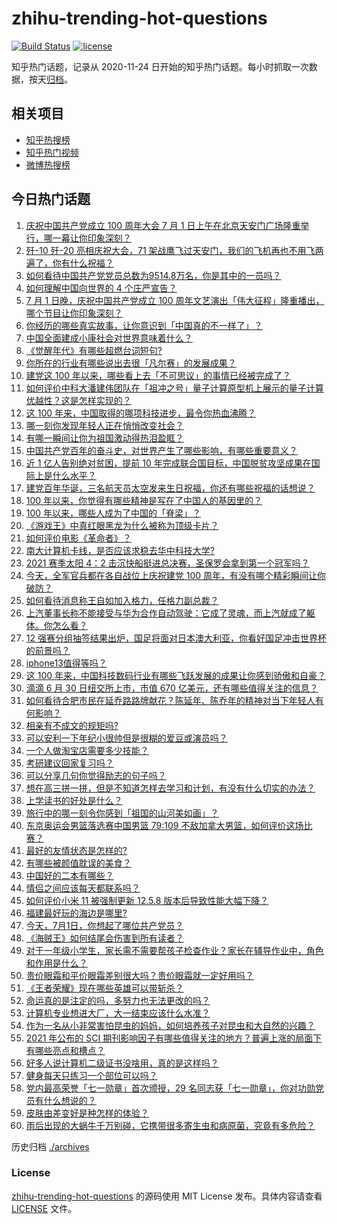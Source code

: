 # zhihu-trending-hot-questions

[![Build Status](https://github.com/justjavac/zhihu-trending-hot-questions/workflows/ci/badge.svg?branch=master)](https://github.com/justjavac/zhihu-trending-hot-questions/actions)
[![license](https://img.shields.io/github/license/justjavac/zhihu-trending-hot-questions)](https://github.com/justjavac/zhihu-trending-hot-questions/blob/master/LICENSE)

知乎热门话题，记录从 2020-11-24 日开始的知乎热门话题。每小时抓取一次数据，按天[归档](./archives)。

## 相关项目

- [知乎热搜榜](https://github.com/justjavac/zhihu-trending-top-search)
- [知乎热门视频](https://github.com/justjavac/zhihu-trending-hot-video)
- [微博热搜榜](https://github.com/justjavac/weibo-trending-hot-search)

## 今日热门话题

<!-- BEGIN -->
<!-- 最后更新时间 Fri Jul 02 2021 06:01:41 GMT+0800 (China Standard Time) -->

1. [庆祝中国共产党成立 100 周年大会 7 月 1
   日上午在北京天安门广场隆重举行，哪一幕让你印象深刻？](https://www.zhihu.com/question/469219832)
2. [歼-10 歼-20 亮相庆祝大会，71
   架战鹰飞过天安门，我们的飞机再也不用飞两遍了，你有什么祝福？](https://www.zhihu.com/question/469230952)
3. [如何看待中国共产党党员总数为9514.8万名，你是其中的一员吗？](https://www.zhihu.com/question/469009557)
4. [如何理解中国向世界的 4 个庄严宣告？](https://www.zhihu.com/question/469269512)
5. [7 月 1 日晚，庆祝中国共产党成立 100
   周年文艺演出「伟大征程」隆重播出，哪个节目让你印象深刻？](https://www.zhihu.com/question/469370926)
6. [你经历的哪些真实故事，让你意识到「中国真的不一样了」？](https://www.zhihu.com/question/429896850)
7. [中国全面建成小康社会对世界意味着什么？](https://www.zhihu.com/question/469243529)
8. [《觉醒年代》有哪些超燃台词短句?](https://www.zhihu.com/question/463340352)
9. [你所在的行业有哪些说出去很「凡尔赛」的发展成果？](https://www.zhihu.com/question/447184680)
10. [建党这 100
    年以来，哪些看上去「不可思议」的事情已经被完成了？](https://www.zhihu.com/question/468798487)
11. [如何评价中科大潘建伟团队在「祖冲之号」量子计算原型机上展示的量子计算优越性？这是怎样实现的？](https://www.zhihu.com/question/468741820)
12. [这 100 年来，中国取得的哪项科技进步，最令你热血沸腾？](https://www.zhihu.com/question/469247582)
13. [哪一刻你发现年轻人正在悄悄改变社会？](https://www.zhihu.com/question/447184915)
14. [有哪一瞬间让你为祖国激动得热泪盈眶？](https://www.zhihu.com/question/276636947)
15. [中国共产党百年的奋斗史，对世界产生了哪些影响，有哪些重要意义？](https://www.zhihu.com/question/469274581)
16. [近 1 亿人告别绝对贫困，提前 10
    年完成联合国目标，中国脱贫攻坚成果在国际上是什么水平？](https://www.zhihu.com/question/446264543)
17. [建党百年华诞，三名航天员太空发来生日祝福，你还有哪些祝福的话想说？](https://www.zhihu.com/question/469119958)
18. [100 年以来，你觉得有哪些精神是写在了中国人的基因里的？](https://www.zhihu.com/question/468804235)
19. [100 年以来，哪些人成为了中国的「脊梁」？](https://www.zhihu.com/question/469067940)
20. [《游戏王》中真红眼黑龙为什么被称为顶级卡片？](https://www.zhihu.com/question/24348322)
21. [如何评价电影《革命者》？](https://www.zhihu.com/question/457600870)
22. [南大计算机卡线，是否应该求稳去华中科技大学?](https://www.zhihu.com/question/467391928)
23. [2021 赛季太阳 4：2
    击沉快船挺进总决赛，圣保罗会拿到第一个冠军吗？](https://www.zhihu.com/question/469262115)
24. [今天，全军官兵都在各自战位上庆祝建党 100
    周年，有没有哪个精彩瞬间让你破防？](https://www.zhihu.com/question/469245739)
25. [如何看待消息称王自如加入格力，任格力副总裁？](https://www.zhihu.com/question/465492294)
26. [上汽董事长称不能接受与华为合作自动驾驶：它成了灵魂，而上汽就成了躯体。你怎么看？](https://www.zhihu.com/question/469323054)
27. [12
    强赛分组抽签结果出炉，国足将面对日本澳大利亚，你看好国足冲击世界杯的前景吗？](https://www.zhihu.com/question/469309297)
28. [iphone13值得等吗？](https://www.zhihu.com/question/445568012)
29. [这 100
    年来，中国科技数码行业有哪些飞跃发展的成果让你感到骄傲和自豪？](https://www.zhihu.com/question/468832684)
30. [滴滴 6 月 30 日纽交所上市，市值 670
    亿美元，还有哪些值得关注的信息？](https://www.zhihu.com/question/469170831)
31. [如何看待合肥市民在延乔路路牌献花？陈延年、陈乔年的精神对当下年轻人有何影响？](https://www.zhihu.com/question/469128325)
32. [相亲有不成文的规矩吗?](https://www.zhihu.com/question/453068049)
33. [可以安利一下年纪小很帅但是很糊的爱豆或演员吗？](https://www.zhihu.com/question/458588894)
34. [一个人做淘宝店需要多少技能？](https://www.zhihu.com/question/21030919)
35. [考研建议回家复习吗？](https://www.zhihu.com/question/436085854)
36. [可以分享几句你觉得励志的句子吗？](https://www.zhihu.com/question/462684741)
37. [想在高三拼一拼，但是不知道怎样去学习和计划，有没有什么切实的办法？](https://www.zhihu.com/question/467995879)
38. [上学读书的好处是什么？](https://www.zhihu.com/question/466708151)
39. [旅行中的哪一刻令你感到「祖国的山河美如画」？](https://www.zhihu.com/question/468764145)
40. [东京奥运会男篮落选赛中国男篮 79:109
    不敌加拿大男篮，如何评价这场比赛？](https://www.zhihu.com/question/469226684)
41. [最好的友情状态是怎样的?](https://www.zhihu.com/question/24091183)
42. [有哪些被颜值耽误的美食？](https://www.zhihu.com/question/463302536)
43. [中国好的二本有哪些？](https://www.zhihu.com/question/282553012)
44. [情侣之间应该每天都联系吗？](https://www.zhihu.com/question/447408356)
45. [如何评价小米 11 被强制更新 12.5.8
    版本后导致性能大幅下降？](https://www.zhihu.com/question/466557336)
46. [福建最好玩的海边是哪里?](https://www.zhihu.com/question/463975941)
47. [今天，7月1日，你想起了哪位共产党员？](https://www.zhihu.com/question/469216571)
48. [《海贼王》如何结尾会伤害到所有读者？](https://www.zhihu.com/question/453888306)
49. [对于一年级小学生，家长需不需要帮孩子检查作业？家长在辅导作业中，角色和作用是什么？](https://www.zhihu.com/question/466551332)
50. [贵价眼霜和平价眼霜差别很大吗？贵价眼霜就一定好用吗？](https://www.zhihu.com/question/309788732)
51. [《王者荣耀》现在哪些英雄可以带斩杀？](https://www.zhihu.com/question/466600116)
52. [命运真的是注定的吗，多努力也无法更改的吗？](https://www.zhihu.com/question/468059308)
53. [计算机专业想进大厂，大一结束应该什么水准？](https://www.zhihu.com/question/450241362)
54. [作为一名从小非常害怕昆虫的妈妈，如何培养孩子对昆虫和大自然的兴趣？](https://www.zhihu.com/question/468299114)
55. [2021 年公布的 SCI
    期刊影响因子有哪些值得关注的地方？普遍上涨的局面下有哪些亮点和槽点？](https://www.zhihu.com/question/469074125)
56. [好多人说计算机二级证书没啥用，真的是这样吗？](https://www.zhihu.com/question/432050455)
57. [健身每天只练习一个部位可以吗？](https://www.zhihu.com/question/402800360)
58. [党内最高荣誉「七一勋章」首次颁授，29
    名同志获「七一勋章」，你对功勋党员有什么想说的？](https://www.zhihu.com/question/468683456)
59. [皮肤由差变好是种怎样的体验？](https://www.zhihu.com/question/37375085)
60. [雨后出现的大蜗牛千万别碰，它携带很多寄生虫和病原菌，究竟有多危险？](https://www.zhihu.com/question/468733508)

<!-- END -->

历史归档 [./archives](./archives)

### License

[zhihu-trending-hot-questions](https://github.com/justjavac/zhihu-trending-hot-questions)
的源码使用 MIT License 发布。具体内容请查看 [LICENSE](./LICENSE) 文件。
